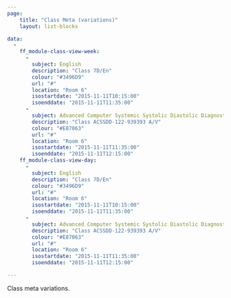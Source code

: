 ```yaml
---
page:   
    title: "Class Meta (variations)"
    layout: list-blocks

data: 
  -
    ff_module-class-view-week: 
      -            
        subject: English
        description: "Class 7D/En"
        colour: "#3496D9"
        url: "#"
        location: "Room 6"
        isostartdate: "2015-11-11T10:15:00"
        isoenddate: "2015-11-11T11:35:00"
      - 
        subject: Advanced Computer Systemic Systolic Diastolic Diagnostics
        description: "Class ACSSDD-122-939393 A/V"
        colour: "#E87063"
        url: "#"
        location: "Room 6"
        isostartdate: "2015-11-11T11:35:00"
        isoenddate: "2015-11-11T12:15:00"
    ff_module-class-view-day:
      -          
        subject: English
        description: "Class 7D/En"
        colour: "#3496D9"
        url: "#"
        location: "Room 6"
        isostartdate: "2015-11-11T10:15:00"
        isoenddate: "2015-11-11T11:35:00"
      - 
        subject: Advanced Computer Systemic Systolic Diastolic Diagnostics
        description: "Class ACSSDD-122-939393 A/V"
        colour: "#E87063"
        url: "#"
        location: "Room 6"
        isostartdate: "2015-11-11T11:35:00"
        isoenddate: "2015-11-11T12:15:00"

---
```

Class meta variations.
